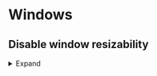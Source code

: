 # Windows

## Disable window resizability
<details>
  <summary>Expand</summary>
Add a frame with fixed width and height

```swift
struct ContentView: View {
    
    @State private var isPresented:Bool = false
    @State private var agreed:Bool = false
    
    var body: some View {
        VStack{
            Image(systemName: "globe.americas.fill")
                .foregroundColor(.blue)
                .font(.system(size: 80))
                .padding()
            
            Text("Hello World !!")
            
        }.frame(width: 400, height: 300)
        
    }
    
}
```
Set window resizability limited to content size

```swift
@main
struct UIKitchenSinkApp: App {
    var body: some Scene {
        WindowGroup {
            ContentView()
        }.windowResizability(.contentSize)
    }
}
```
</details>
